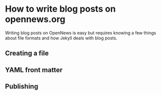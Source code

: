 # How to write blog posts on opennews.org

Writing blog posts on OpenNews is easy but requires knowing a few things about file formats and how Jekyll deals with blog posts.

## Creating a file

## YAML front matter

## Publishing
